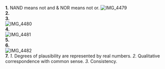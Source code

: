 **1.**  NAND means not and & NOR means not or.
![IMG_4479](https://github.com/OteyHaroldGitDataScientistUTA/IDS2024S/assets/157654733/c2f69a9a-826e-4326-afc4-92825ab857c3)  
**2.**   
**3.**  
![IMG_4480](https://github.com/OteyHaroldGitDataScientistUTA/IDS2024S/assets/157654733/71c98dd6-c1f2-407e-a1ba-2dbeed0a2d8d)  
**4.**  
![IMG_4481](https://github.com/OteyHaroldGitDataScientistUTA/IDS2024S/assets/157654733/1a5d4e08-d8bd-4d8e-a904-8b43c6ef049a)  
**5.**  
**6.**   
![IMG_4482](https://github.com/OteyHaroldGitDataScientistUTA/IDS2024S/assets/157654733/9146fc21-64f7-464d-b611-c4d5c9c77b66)  
**7.**  *1.* Degrees of plausibility are represented by real numbers. *2.* Qualitative correspondence with common sense. *3.* Consistency.  
